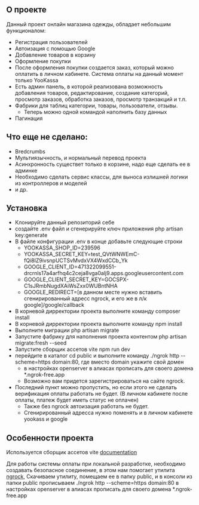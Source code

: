 ## О проекте

Данный проект онлайн магазина одежды, обладает небольшим функционалом:
- Регистрация пользователей
- Автоизация с помощью Google
- Добавление товаров в корзину
- Оформление покупки
- После оформления покупки создается заказ, который можно оплатить в личном кабинете. Система оплаты на данный момент только YooKassa
- Есть админ панель, в которой реализована возможность добавления товаров, редактирование, создание категорий, просмотр заказов, обработка заказов, просмотр транзакций и т.п.
- Фабрики для таблиц категории, товары, пользователи, отзывы. 
  - Теперь можно одной командой наполнить базу данных
- Пагинация

## Что еще не сделано:

- Bredcrumbs
- Мультиязычность, и нормальный перевод проекта
- Асинхронность существет только в корзине, надо еще сделать ее в админке
- Необходимо сделать сервис классы, для выноса излишней логики из контроллеров и моделей
- и др.

## Установка

- Клонируйте данный репозиторий себе
- создайте .env файл и сгенерируйте ключ приложения php artisan key:generate
- В файле конфигурации .env в конце добавьте следующие строки
  - YOOKASSA_SHOP_ID=239596
  - YOOKASSA_SECRET_KEY=test_QVtWNWEmC-fQi8lZ9ivsnpUCTSvMvdxVX4WxdCCb_Yk
  - GOOGLE_CLIENT_ID=471322099551-drcrnls17a4arfhq4c2ceja8vga0alj9.apps.googleusercontent.com
  - GOOGLE_CLIENT_SECRET_KEY=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
  - GOOGLE_REDIRECT=[в данном месте нужно вставить сгенирированный адресс ngrock, и его же в л/к google]/google/callback
- В корневой дирректории проекта выполните команду composer install
- В корневой дирректории проекта выполните команду npm install
- Выполните миграции php artisan migrate
- Запустите фабрику для наполнения проекта контентом php artisan migrate:fresh --seed
- Запустите сборщик ассетов vite npm run dev
- перейдите в каталог cd public и выполните команду ./ngrok http --scheme=https domain:80, где вместо domain укажите свой домен
  - в настройках openserver в алиасах прописать для своего домена *.ngrok-free.app 
  - Возможно вам придется зарегистрироваться на сайте ngrock.
- Последний пункт можно пропустить, но если этого не сделать верификация оплаты работать не будет. (В личном кабинете после оплаты, платеж будет иметь статус не оплачен)
  - Также без ngrock автоизация работать не будет. 
  - Сгенирированный адресса нужно поменять и в личном кабинете yookass и google

## Особенности проекта

Используется сборщик ассетов vite [documentation](https://laravel.com/docs/10.x/vite#main-content) 

Для работы системы оплаты при локальной разработке, необходимо создавать безопасное соединение, в этом нам помогает утилита [ngrock](https://ngrok.com/docs/secure-tunnels/tunnels/), Скачиваем утилиту, помещаем ее в папку public, и в консоли из папки public прописываем ./ngrok http --scheme=https domain:80 в настройках openserver в алиасах прописать для своего домена *.ngrok-free.app

